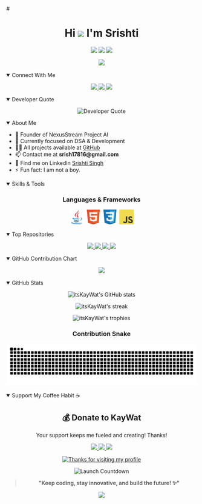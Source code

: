 #<h1 align="center">Hi <img src="https://user-images.githubusercontent.com/44104676/173990923-48b66056-0bff-472a-b5bf-faab4146e950.gif" height="40"> I'm Srishti</h1>

<p align="center">
    <img src="https://img.shields.io/badge/Focus-AI%20Development-C2FFC7?style=flat" />
    <img src="https://img.shields.io/badge/Focus-Automation-CB9DF0?style=flat" />
    <img src="https://img.shields.io/badge/Focus-Web%20Development-C2FFC7?style=flat" />
</p>

<p align="center">
    <img src="https://komarev.com/ghpvc/?username=itsKayWat&label=Profile%20Views&color=000000&style=flat&labelColor=C2FFC7" />
</p>

<details open>
<summary>Connect With Me</summary>
<p align="center">
    <a href="https://www.tiktok.com/@ll_kaywat_ll">
        <img src="https://img.shields.io/badge/TikTok-000000?style=for-the-badge&logo=tiktok&logoColor=white" />
    </a>
    <a href="https://www.twitch.tv/xl_kaywat_lx">
        <img src="https://img.shields.io/badge/Twitch-9146FF?style=for-the-badge&logo=twitch&logoColor=white" />
    </a>
    <a href="https://www.fixmyapple.org">
        <img src="https://img.shields.io/badge/FixMyApple-000000?style=for-the-badge&logo=apple&logoColor=white" />
    </a>
</p>
</details>

<details open>
<summary>Developer Quote</summary>
<p align="center">
    <img src="https://readme-typing-svg.demolab.com?font=Fira+Code&duration=3000&pause=2000&color=C2FFC7&center=true&vCenter=true&random=false&width=800&lines=The+people+who+are+crazy+enough+to+think+they+can+change+the+world;are+the+ones+who+do.++-+Steve+Jobs" alt="Developer Quote"/>
</p>
</details>

<details open>
<summary>About Me</summary>
<ul>
<li>🔭 Founder of NexusStream Project AI</li>
<li>🌱 Currently focused on DSA & Development</li>
<li>👨‍💻 All projects available at <a href="https://github.com/srishtinsaan">GitHub</a></li>
<li>📫 Contact me at <strong>srish17816@gmail.com</strong></li>
<li>🎥 Find me on LinkedIn <a href="https://www.linkedin.com/in/srishti-singh-001842278/">Srishti Singh</a></li>
<li>⚡ Fun fact: I am not a boy.</li>
</ul>
</details>

<details open>
<summary>Skills & Tools</summary>
<h3 align="center">Languages & Frameworks</h3>
<p align="center">
    <img src="https://raw.githubusercontent.com/devicons/devicon/master/icons/java/java-original.svg" alt="java" width="40" height="40"/>
    <img src="https://raw.githubusercontent.com/devicons/devicon/master/icons/html5/html5-original.svg" alt="html5" width="40" height="40"/>
    <img src="https://raw.githubusercontent.com/devicons/devicon/master/icons/css3/css3-original.svg" alt="css3" width="40" height="40"/>
    <img src="https://raw.githubusercontent.com/devicons/devicon/master/icons/javascript/javascript-original.svg" alt="javascript" width="40" height="40"/>
</p>
</details>

<details open>
<summary>Top Repositories</summary>
<p align="center">
    <a href="https://github.com/itsKayWat/ChatGPT-Recipe_Studio">
        <img src="https://github-readme-stats.vercel.app/api/pin/?username=itsKayWat&repo=ChatGPT-Recipe_Studio&theme=dark&title_color=C2FFC7&icon_color=CB9DF0&text_color=ffffff&bg_color=000000" />
    </a>
    <a href="https://github.com/itsKayWat/GitSwift">
        <img src="https://github-readme-stats.vercel.app/api/pin/?username=itsKayWat&repo=GitSwift&theme=dark&title_color=C2FFC7&icon_color=CB9DF0&text_color=ffffff&bg_color=000000" />
    </a>
    <a href="https://github.com/itsKayWat/Smart_Text_Expander">
        <img src="https://github-readme-stats.vercel.app/api/pin/?username=itsKayWat&repo=Smart_Text_Expander&theme=dark&title_color=C2FFC7&icon_color=CB9DF0&text_color=ffffff&bg_color=000000" />
    </a>
    <a href="https://github.com/itsKayWat/Nexus_Ai_Streaming_Platform">
        <img src="https://github-readme-stats.vercel.app/api/pin/?username=itsKayWat&repo=Nexus_Ai_Streaming_Platform&theme=dark&title_color=C2FFC7&icon_color=CB9DF0&text_color=ffffff&bg_color=000000" />
    </a>
</p>
</details>

<details open>
<summary>GitHub Contribution Chart</summary>
<p align="center">
    <img src="https://github-readme-activity-graph.vercel.app/graph?username=itsKayWat&theme=github-compact&area=true&hide_border=true&custom_title=Contribution%20Graph&bg_color=000000&color=C2FFC7&line=CB9DF0&point=C2FFC7&area_color=CB9DF0" />
</p>
</details>

<details open>
<summary>GitHub Stats</summary>
<p align="center">
    <img src="https://github-readme-stats-git-masterrstaa-rickstaa.vercel.app/api?username=itsKayWat&show_icons=true&theme=dark&title_color=C2FFC7&icon_color=CB9DF0&text_color=ffffff&bg_color=000000" alt="itsKayWat's GitHub stats" />
</p>

<p align="center">
    <img src="https://streak-stats.demolab.com?user=itsKayWat&theme=dark&ring=C2FFC7&fire=CB9DF0&currStreakLabel=C2FFC7" alt="itsKayWat's streak"/>
</p>

<p align="center">
    <img src="https://github-profile-trophy.vercel.app/?username=itsKayWat&theme=dark&column=-1&title_color=C2FFC7&icon_color=CB9DF0&text_color=ffffff&bg_color=000000" alt="itsKayWat's trophies"/>
</p>

<h3 align="center">Contribution Snake</h3>
<p align="center">
  <img src="https://raw.githubusercontent.com/itsKayWat/itsKayWat/output/github-contribution-grid-snake.svg" alt="snake"/>
</p>
</details>

<details open>
<summary>Support My Coffee Habit ☕️</summary>
<h2 align="center">💰 Donate to KayWat</h2>
<p align="center">Your support keeps me fueled and creating! Thanks!</p>
<p align="center">
    <a href="https://www.paypal.com/donate/?hosted_button_id=J3ABMPG6MQF3L">
        <img src="https://img.shields.io/badge/Buy%20Me%20a%20Coffee-000000?style=for-the-badge&logo=buy-me-a-coffee&logoColor=white" />
    </a>
    <a href="https://www.paypal.com/donate/?hosted_button_id=J3ABMPG6MQF3L">
        <img src="https://img.shields.io/badge/Buy%20Me%20Two%20Coffees-FFDD00?style=for-the-badge&logo=buy-me-a-coffee&logoColor=black" />
    </a>
    <a href="https://www.paypal.com/donate/?hosted_button_id=J3ABMPG6MQF3L">
        <img src="https://img.shields.io/badge/Buy%20Me%20Three%20Coffees-000000?style=for-the-badge&logo=buy-me-a-coffee&logoColor=white" />
    </a>
</p>
</details>

<div align="center">
<a href="#">
    <img height="120" alt="Thanks for visiting my profile" width="100%" src="https://capsule-render.vercel.app/api?type=waving&color=C2FFC7&height=120&section=header&text=Thanks%20for%20visiting!&fontSize=30&fontColor=000000&animation=twinkling"/>
</a>
<br>
<p>
    <img src="https://img.shields.io/badge/Nexus%20AI%20Launch-825%20Days-C2FFC7?style=for-the-badge&logo=clockify&logoColor=black" alt="Launch Countdown"/>
</p>
<blockquote>
<p><strong>"Keep coding, stay innovative, and build the future! ✨"</strong></p>
</blockquote>
<p align="center">
    <img src="https://capsule-render.vercel.app/api?type=waving&color=gradient&customColorList=2,12,18,20,26&height=60&section=footer"/>
</p>
</div>
